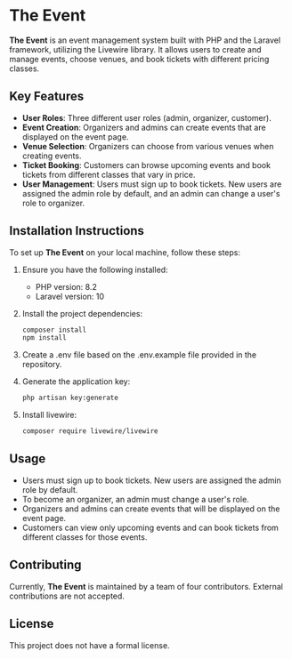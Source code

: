 # The Event

**The Event** is an event management system built with PHP and the Laravel framework, utilizing the Livewire library. It allows users to create and manage events, choose venues, and book tickets with different pricing classes.

## Key Features

- **User Roles**: Three different user roles (admin, organizer, customer).
- **Event Creation**: Organizers and admins can create events that are displayed on the event page.
- **Venue Selection**: Organizers can choose from various venues when creating events.
- **Ticket Booking**: Customers can browse upcoming events and book tickets from different classes that vary in price.
- **User Management**: Users must sign up to book tickets. New users are assigned the admin role by default, and an admin can change a user's role to organizer.

## Installation Instructions

To set up **The Event** on your local machine, follow these steps:

1. Ensure you have the following installed:
   - PHP version: 8.2
   - Laravel version: 10

2. Install the project dependencies:
   ```bash
   composer install
   npm install

3. Create a .env file based on the .env.example file provided in the repository.
 
5. Generate the application key:
   ```bash
   php artisan key:generate

6. Install livewire:
   ```bash
   composer require livewire/livewire

## Usage

- Users must sign up to book tickets. New users are assigned the admin role by default.
- To become an organizer, an admin must change a user's role.
- Organizers and admins can create events that will be displayed on the event page.
- Customers can view only upcoming events and can book tickets from different classes for those events.

## Contributing

Currently, **The Event** is maintained by a team of four contributors. External contributions are not accepted.

## License

This project does not have a formal license.
